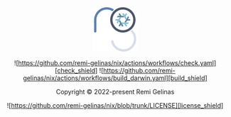 <div align="center">
    <img src=".github/assets/logo.svg" width="100px" height="100px"/>
    <p>

![https://github.com/remi-gelinas/nix/actions/workflows/check.yaml][check_shield]
![https://github.com/remi-gelinas/nix/actions/workflows/build_darwin.yaml][build_shield]


</div>

<div align="center">

Copyright &copy; 2022-present Remi Gelinas

![https://github.com/remi-gelinas/nix/blob/trunk/LICENSE][license_shield]
</div>

[//]: # (Variables)

[check_shield]: https://img.shields.io/github/actions/workflow/status/remi-gelinas/nix/check.yaml?color=%23ECEFF4&event=push&label=Check&logo=githubactions&logoColor=eceff4&style=flat-square&colorA=4c566a&colorB=88c0d0
[build_shield]: https://img.shields.io/github/actions/workflow/status/remi-gelinas/nix/build_darwin.yaml?color=%23ECEFF4&event=push&label=Build&logo=githubactions&logoColor=eceff4&style=flat-square&colorA=4c566a&colorB=88c0d0
[license_shield]: https://img.shields.io/github/license/remi-gelinas/nix?color=%23ECEFF4&label=License&logoColor=88C0D0&style=flat-square&colorA=4c566a&colorB=88c0d0